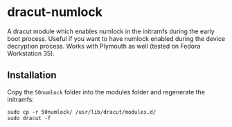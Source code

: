 # dracut-numlock

A dracut module which enables numlock in the initramfs during the early boot
process. Useful if you want to have numlock enabled during the device
decryption process. Works with Plymouth as well (tested on Fedora Workstation
35).

## Installation

Copy the `50numlock` folder into the modules folder and regenerate the
initramfs:

```
sudo cp -r 50numlock/ /usr/lib/dracut/modules.d/
sudo dracut -f
```

